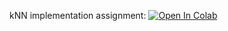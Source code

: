 kNN implementation assignment:
[![Open In Colab](https://colab.research.google.com/assets/colab-badge.svg)](https://colab.research.google.com/github/girafe-ai/ml-mipt/blob/basic_s21/homeworks_basic/assignment0_01_kNN/kNN_practice_0_01.ipynb)
